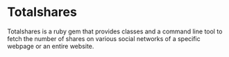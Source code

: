 Totalshares
===========

Totalshares is a ruby gem that provides classes and a command line tool to fetch the number of shares on various social networks of a specific webpage or an entire website. 
